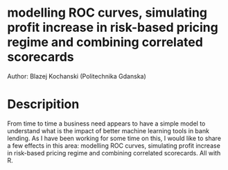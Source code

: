 # modelling ROC curves, simulating profit increase in risk-based pricing regime and combining correlated scorecards

Author: Blazej Kochanski (Politechnika Gdanska)

# Descripition

From time to time a business need appears to have a simple model to understand what is the impact of better machine learning tools in bank lending. As I have been working for some time on this, I would like to share a few effects in this area: modelling ROC curves, simulating profit increase in risk-based pricing regime and combining correlated scorecards. All with R. 

